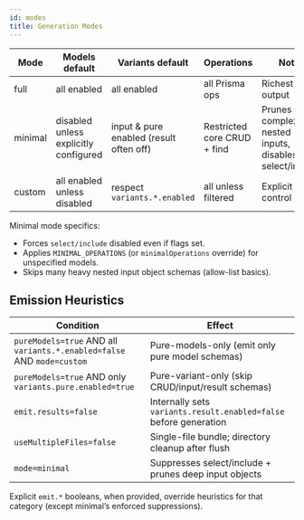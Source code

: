 ```yaml
---
id: modes
title: Generation Modes
---
```


| Mode    | Models default                        | Variants default                        | Operations                  | Notes                                                 |
| ------- | ------------------------------------- | --------------------------------------- | --------------------------- | ----------------------------------------------------- |
| full    | all enabled                           | all enabled                             | all Prisma ops              | Richest output                                        |
| minimal | disabled unless explicitly configured | input & pure enabled (result often off) | Restricted core CRUD + find | Prunes complex nested inputs, disables select/include |
| custom  | all enabled unless disabled           | respect `variants.*.enabled`            | all unless filtered         | Explicit control                                      |

Minimal mode specifics:

- Forces `select/include` disabled even if flags set.
- Applies `MINIMAL_OPERATIONS` (or `minimalOperations` override) for unspecified models.
- Skips many heavy nested input object schemas (allow-list basics).

## Emission Heuristics

| Condition                                                              | Effect                                                            |
| ---------------------------------------------------------------------- | ----------------------------------------------------------------- |
| `pureModels=true` AND all `variants.*.enabled=false` AND `mode=custom` | Pure-models-only (emit only pure model schemas)                   |
| `pureModels=true` AND only `variants.pure.enabled=true`                | Pure-variant-only (skip CRUD/input/result schemas)                |
| `emit.results=false`                                                   | Internally sets `variants.result.enabled=false` before generation |
| `useMultipleFiles=false`                                               | Single-file bundle; directory cleanup after flush                 |
| `mode=minimal`                                                         | Suppresses select/include + prunes deep input objects             |

Explicit `emit.*` booleans, when provided, override heuristics for that category (except minimal’s enforced suppressions).
